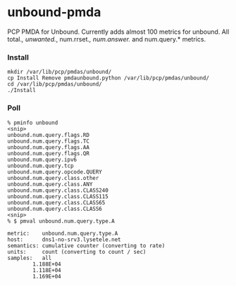 unbound-pmda
============

PCP PMDA for Unbound. Currently adds almost 100 metrics for unbound. All
total.*, unwanted.*, num.rrset.*, num.answer.* and num.query.* metrics.


### Install
	mkdir /var/lib/pcp/pmdas/unbound/
	cp Install Remove pmdaunbound.python /var/lib/pcp/pmdas/unbound/
	cd /var/lib/pcp/pmdas/unbound/
	./Install

### Poll

	% pminfo unbound
	<snip>
	unbound.num.query.flags.RD
	unbound.num.query.flags.TC
	unbound.num.query.flags.AA
	unbound.num.query.flags.QR
	unbound.num.query.ipv6
	unbound.num.query.tcp
	unbound.num.query.opcode.QUERY
	unbound.num.query.class.other
	unbound.num.query.class.ANY
	unbound.num.query.class.CLASS240
	unbound.num.query.class.CLASS115
	unbound.num.query.class.CLASS65
	unbound.num.query.class.CLASS6
	<snip>
	% $ pmval unbound.num.query.type.A

	metric:    unbound.num.query.type.A
	host:      dns1-no-srv3.lysetele.net
	semantics: cumulative counter (converting to rate)
	units:     count (converting to count / sec)
	samples:   all
            1.188E+04
            1.118E+04
            1.169E+04

